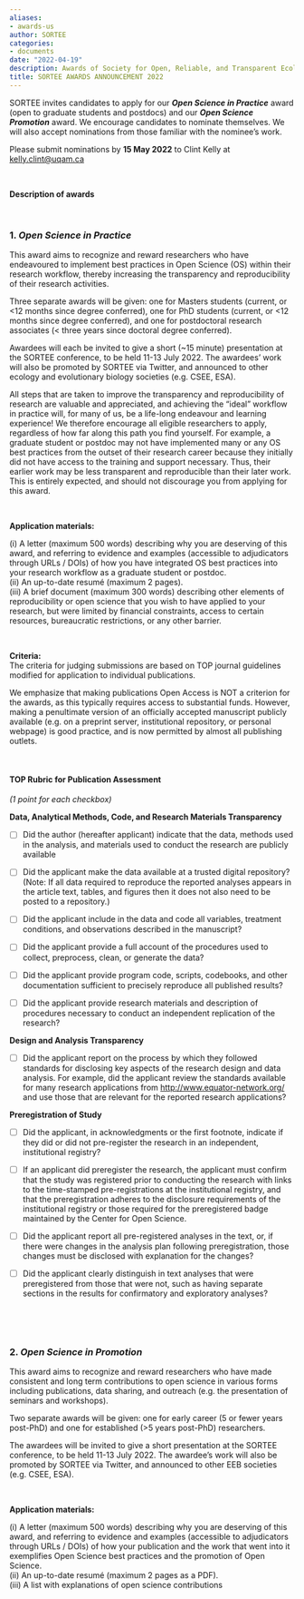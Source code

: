 ```yaml
---
aliases:
- awards-us
author: SORTEE
categories:
- documents
date: "2022-04-19"
description: Awards of Society for Open, Reliable, and Transparent Ecology and Evolutionary biology (SORTEE)
title: SORTEE AWARDS ANNOUNCEMENT 2022
---
```


SORTEE invites candidates to apply for our ***Open Science in Practice*** award (open to graduate students and postdocs) and our ***Open Science Promotion*** award. We encourage candidates to nominate themselves. We will also accept nominations from those familiar with the nominee’s work. 

Please submit nominations by **15 May 2022** to Clint Kelly at [kelly.clint@uqam.ca](mailto:kelly.clint@uqam.ca)

&nbsp;

**Description of awards**   

&nbsp;


### 1. ***Open Science in Practice***   

This award aims to recognize and reward researchers who have endeavoured to implement best practices in Open Science (OS) within their research workflow, thereby increasing the transparency and reproducibility of their research activities. 

Three separate awards will be given: one for Masters students (current, or <12 months since degree conferred), one for PhD students (current, or <12 months since degree conferred), and one for postdoctoral research associates (< three years since doctoral degree conferred).

Awardees will each be invited to give a short (~15 minute) presentation at the SORTEE conference, to be held 11-13 July 2022.  The awardees’ work will also be promoted by SORTEE via Twitter, and announced to other ecology and evolutionary biology societies (e.g. CSEE, ESA). 

All steps that are taken to improve the transparency and reproducibility of research are valuable and appreciated, and achieving the “ideal” workflow in practice will, for many of us, be a life-long endeavour and learning experience!  We therefore encourage all eligible researchers to apply, regardless of how far along this path you find yourself. For example, a graduate student or postdoc may not have implemented many or any OS best practices from the outset of their research career because they initially did not have access to the training and support necessary. Thus, their earlier work may be less transparent and reproducible than their later work. This is entirely expected, and should not discourage you from applying for this award.

&nbsp;

**Application materials:**   

(i) A letter (maximum 500 words) describing why you are deserving of this award, and referring to evidence and examples (accessible to adjudicators through URLs / DOIs) of how you have integrated OS best practices into your research workflow as a graduate student or postdoc.    
(ii) An up-to-date resumé (maximum 2 pages).      
(iii) A brief document (maximum 300 words) describing other elements of reproducibility or open science that you wish to have applied to your research, but were limited by financial constraints, access to certain resources, bureaucratic restrictions, or any other barrier.   
  

&nbsp;

**Criteria:**   
The criteria for judging submissions are based on TOP journal guidelines modified for application to individual publications.

We emphasize that making publications Open Access is NOT a criterion for the awards, as this typically requires access to substantial funds.  However, making a penultimate version of an officially accepted manuscript publicly available (e.g. on a preprint server, institutional repository, or personal webpage) is good practice, and is now permitted by almost all publishing outlets.

&nbsp;

#### TOP Rubric for Publication Assessment   
*(1 point for each checkbox)*     

**Data, Analytical Methods, Code, and Research Materials Transparency**   

- [ ] Did the author (hereafter applicant) indicate that the data, methods used in the analysis, and materials used to conduct the research are publicly available    

-[ ] Did the applicant make the data available at a trusted digital repository? (Note: If all data required to reproduce the reported analyses appears in the article text, tables, and figures then it does not also need to be posted to a repository.)    

- [ ] Did the applicant include in the data and code all variables, treatment conditions, and observations described in the manuscript?   

- [ ] Did the applicant provide a full account of the procedures used to collect, preprocess, clean, or generate the data?   

- [ ] Did the applicant provide program code, scripts, codebooks, and other documentation sufficient to precisely reproduce all published results?   

- [ ] Did the applicant provide research materials and description of procedures necessary to conduct an independent replication of the research?   

**Design and Analysis Transparency**   

- [ ] Did the applicant report on the process by which they followed standards for disclosing key aspects of the research design and data analysis. For example, did the applicant review the standards available for many research applications from http://www.equator-network.org/ and use those that are relevant for the reported research applications?   

**Preregistration of Study**   

- [ ] Did the applicant, in acknowledgments or the first footnote, indicate if they did or did not pre-register the research in an independent, institutional registry?    

- [ ] If an applicant did preregister the research, the applicant must confirm that the study was registered prior to conducting the research with links to the time-stamped pre-registrations at the institutional registry, and that the preregistration adheres to the disclosure requirements of the institutional registry or those required for the preregistered badge maintained by the Center for Open Science.   

- [ ] Did the applicant report all pre-registered analyses in the text, or, if there were changes in the analysis plan following preregistration, those changes must be disclosed with explanation for the changes?    

- [ ] Did the applicant clearly distinguish in text analyses that were preregistered from those that were not, such as having separate sections in the results for confirmatory and exploratory analyses?    

&nbsp;

&nbsp;

### 2. ***Open Science in Promotion***    

This award aims to recognize and reward researchers who have made consistent and long term contributions to open science in various forms including publications, data sharing, and outreach (e.g. the presentation of seminars and workshops). 

Two separate awards will be given: one for early career (5 or fewer years post-PhD) and one for established (>5 years post-PhD) researchers. 

The awardees will be invited to give a short presentation at the SORTEE conference, to be held 11-13 July 2022.  The awardee’s work will also be promoted by SORTEE via Twitter, and announced to other EEB societies (e.g. CSEE, ESA).

&nbsp;

**Application materials:**   

(i) A letter (maximum 500 words) describing why you are deserving of this award, and referring to evidence and examples (accessible to adjudicators through URLs / DOIs) of how your publication and the work that went into it exemplifies Open Science best practices and the promotion of Open Science.   
(ii) An up-to-date resumé (maximum 2 pages as a PDF).   
(iii) A list with explanations of open science contributions   

&nbsp;
&nbsp;